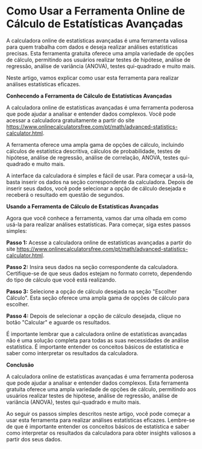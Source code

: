 Como Usar a Ferramenta Online de Cálculo de Estatísticas Avançadas
==================================================================

A calculadora online de estatísticas avançadas é uma ferramenta valiosa para quem trabalha com dados e deseja realizar análises estatísticas precisas. Esta ferramenta gratuita oferece uma ampla variedade de opções de cálculo, permitindo aos usuários realizar testes de hipótese, análise de regressão, análise de variância (ANOVA), testes qui-quadrado e muito mais.

Neste artigo, vamos explicar como usar esta ferramenta para realizar análises estatísticas eficazes.

**Conhecendo a Ferramenta de Cálculo de Estatísticas Avançadas**

A calculadora online de estatísticas avançadas é uma ferramenta poderosa que pode ajudar a analisar e entender dados complexos. Você pode acessar a calculadora gratuitamente a partir do site <https://www.onlinecalculatorsfree.com/pt/math/advanced-statistics-calculator.html>.

A ferramenta oferece uma ampla gama de opções de cálculo, incluindo cálculos de estatística descritiva, cálculos de probabilidade, testes de hipótese, análise de regressão, análise de correlação, ANOVA, testes qui-quadrado e muito mais.

A interface da calculadora é simples e fácil de usar. Para começar a usá-la, basta inserir os dados na seção correspondente da calculadora. Depois de inserir seus dados, você pode selecionar a opção de cálculo desejada e receberá o resultado em questão de segundos.

**Usando a Ferramenta de Cálculo de Estatísticas Avançadas**

Agora que você conhece a ferramenta, vamos dar uma olhada em como usá-la para realizar análises estatísticas. Para começar, siga estes passos simples:

**Passo 1:** Acesse a calculadora online de estatísticas avançadas a partir do site <https://www.onlinecalculatorsfree.com/pt/math/advanced-statistics-calculator.html>.

**Passo 2:** Insira seus dados na seção correspondente da calculadora. Certifique-se de que seus dados estejam no formato correto, dependendo do tipo de cálculo que você está realizando.

**Passo 3:** Selecione a opção de cálculo desejada na seção "Escolher Cálculo". Esta seção oferece uma ampla gama de opções de cálculo para escolher.

**Passo 4:** Depois de selecionar a opção de cálculo desejada, clique no botão "Calcular" e aguarde os resultados.

É importante lembrar que a calculadora online de estatísticas avançadas não é uma solução completa para todas as suas necessidades de análise estatística. É importante entender os conceitos básicos de estatística e saber como interpretar os resultados da calculadora.

**Conclusão**

A calculadora online de estatísticas avançadas é uma ferramenta poderosa que pode ajudar a analisar e entender dados complexos. Esta ferramenta gratuita oferece uma ampla variedade de opções de cálculo, permitindo aos usuários realizar testes de hipótese, análise de regressão, análise de variância (ANOVA), testes qui-quadrado e muito mais.

Ao seguir os passos simples descritos neste artigo, você pode começar a usar esta ferramenta para realizar análises estatísticas eficazes. Lembre-se de que é importante entender os conceitos básicos de estatística e saber como interpretar os resultados da calculadora para obter insights valiosos a partir dos seus dados.